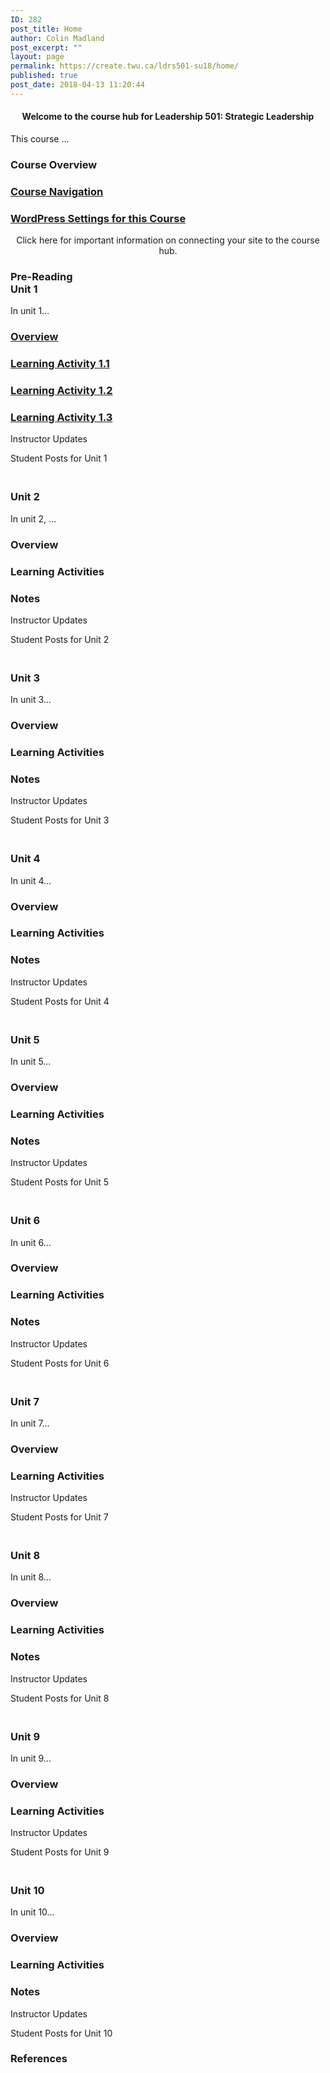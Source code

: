 ```yaml
---
ID: 282
post_title: Home
author: Colin Madland
post_excerpt: ""
layout: page
permalink: https://create.twu.ca/ldrs501-su18/home/
published: true
post_date: 2018-04-13 11:20:44
---
```

<!--themify_builder_static--><h4 style="text-align: center;">Welcome to the course hub for Leadership 501: Strategic Leadership</h4> <p>This course &#8230;</p>
 
 
 
 
 <h3>Course Overview</h3> 
 
 
 <a href="https://create.twu.ca/orientation/digital-skills/navigating-a-connected-course/" > 
 
 </a> 
 <h3><a href="https://create.twu.ca/orientation/digital-skills/navigating-a-connected-course/">Course Navigation</a></h3> 
 
 
 <a href="https://create.twu.ca/ldrs501-su18/wordpress-settings/" > 
 
 </a> 
 <h3><a href="https://create.twu.ca/ldrs501-su18/wordpress-settings/">WordPress Settings for this Course</a></h3> <p style="text-align: center;">Click here for important information on connecting your site to the course hub.</p> 
 
<h3>Pre-Reading<br/>Unit 1</h3>
 <p>In unit 1&#8230;</p>
 
 <a href="https://create.twu.ca/ldrs501-su18/unit-1/" > 
 
 </a> 
 <h3><a href="https://create.twu.ca/ldrs501-su18/unit-1/">Overview</a></h3> 
 
 
 <a href="https://create.twu.ca/ldrs501-su18/activity-1-1/" > 
 
 </a> 
 <h3><a href="https://create.twu.ca/ldrs501-su18/activity-1-1/">Learning Activity 1.1</a></h3> 
 
 
 <a href="https://create.twu.ca/ldrs501-su18/activity-1-2-notes/" > 
 
 </a> 
 <h3><a href="https://create.twu.ca/ldrs501-su18/activity-1-2-notes/">Learning Activity 1.2</a></h3> 
 
 
 <a href="https://create.twu.ca/ldrs501-su18/learning-activity-1-3/" > 
 
 </a> 
 <h3><a href="https://create.twu.ca/ldrs501-su18/learning-activity-1-3/">Learning Activity 1.3</a></h3> 
 
 
 Instructor Updates 
 
 Student Posts for Unit 1 
<h3><br/>Unit 2</h3>
 <p>In unit 2, &#8230;</p>
 
 
 
 
 <h3>Overview</h3> 
 
 
 
 
 
 <h3>Learning Activities</h3> 
 
 
 
 
 
 <h3>Notes</h3> 
 
 
 Instructor Updates 
 
 Student Posts for Unit 2 
<h3><br/>Unit 3</h3>
 <p>In unit 3&#8230;</p>
 
 
 
 
 <h3>Overview</h3> 
 
 
 
 
 
 <h3>Learning Activities</h3> 
 
 
 
 
 
 <h3>Notes</h3> 
 
 
 Instructor Updates 
 
 Student Posts for Unit 3 
<h3><br/>Unit 4</h3>
 <p>In unit 4&#8230;</p>
 
 
 
 
 <h3>Overview</h3> 
 
 
 
 
 
 <h3>Learning Activities</h3> 
 
 
 
 
 
 <h3>Notes</h3> 
 
 
 Instructor Updates 
 
 Student Posts for Unit 4 
<h3><br/>Unit 5</h3>
 <p>In unit 5&#8230;</p>
 
 
 
 
 <h3>Overview</h3> 
 
 
 
 
 
 <h3>Learning Activities</h3> 
 
 
 
 
 
 <h3>Notes</h3> 
 
 
 Instructor Updates 
 
 Student Posts for Unit 5 
<h3><br/>Unit 6</h3>
 <p>In unit 6&#8230;</p>
 
 
 
 
 <h3>Overview</h3> 
 
 
 
 
 
 <h3>Learning Activities</h3> 
 
 
 
 
 
 <h3>Notes</h3> 
 
 
 Instructor Updates 
 
 Student Posts for Unit 6 
<h3><br/>Unit 7</h3>
 <p>In unit 7&#8230;</p>
 
 
 
 
 <h3>Overview</h3> 
 
 
 
 
 
 <h3>Learning Activities</h3> 
 
 
 Instructor Updates 
 
 Student Posts for Unit 7 
<h3><br/>Unit 8</h3>
 <p>In unit 8&#8230;</p>
 
 
 
 
 <h3>Overview</h3> 
 
 
 
 
 
 <h3>Learning Activities</h3> 
 
 
 
 
 
 <h3>Notes</h3> 
 
 
 Instructor Updates 
 
 Student Posts for Unit 8 
<h3><br/>Unit 9</h3>
 <p>In unit 9&#8230;</p>
 
 
 
 
 <h3>Overview</h3> 
 
 
 
 
 
 <h3>Learning Activities</h3> 
 
 
 Instructor Updates 
 
 Student Posts for Unit 9 
<h3><br/>Unit 10</h3>
 <p>In unit 10&#8230;</p>
 
 
 
 
 <h3>Overview</h3> 
 
 
 
 
 
 <h3>Learning Activities</h3> 
 
 
 
 
 
 <h3>Notes</h3> 
 
 
 Instructor Updates 
 
 Student Posts for Unit 10 
 <h3>References</h3> <p> </p><!--/themify_builder_static-->